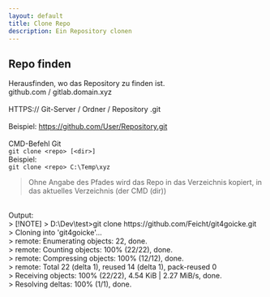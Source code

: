 ```yaml
---
layout: default
title: Clone Repo
description: Ein Repository clonen
---
```

## Repo finden
Herausfinden, wo das Repository zu finden ist. <br>
github.com / gitlab.domain.xyz<br>
<br>
HTTPS:// Git-Server / Ordner / Repository .git<br>
<br>
Beispiel: https://github.com/User/Repository.git<br>
<br>
CMD-Befehl Git<br>
`git clone <repo> [<dir>]`<br>
Beispiel: <br>
`git clone <repo> C:\Temp\xyz`<br>
> Ohne Angabe des Pfades wird das Repo in das Verzeichnis kopiert, in das aktuelles Verzeichnis (der CMD (dir))

<br>
Output:<br>
> [!NOTE]
> D:\Dev\test>git clone https://github.com/Feicht/git4goicke.git <br>
> Cloning into 'git4goicke'... <br>
> remote: Enumerating objects: 22, done. <br>
> remote: Counting objects: 100% (22/22), done. <br>
> remote: Compressing objects: 100% (12/12), done. <br>
> remote: Total 22 (delta 1), reused 14 (delta 1), pack-reused 0 <br>
> Receiving objects: 100% (22/22), 4.54 KiB | 2.27 MiB/s, done. <br>
> Resolving deltas: 100% (1/1), done. <br>